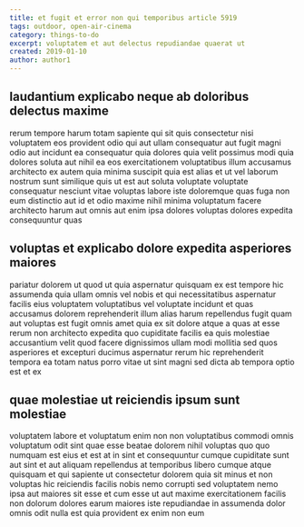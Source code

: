 ```yaml
---
title: et fugit et error non qui temporibus article 5919
tags: outdoor, open-air-cinema
category: things-to-do
excerpt: voluptatem et aut delectus repudiandae quaerat ut
created: 2019-01-10
author: author1
---
```


## laudantium explicabo neque ab doloribus delectus maxime

rerum tempore harum totam sapiente qui sit quis consectetur nisi voluptatem eos provident odio qui aut ullam consequatur aut fugit magni odio aut incidunt ea consequatur quia dolores quia velit possimus modi quia dolores soluta aut nihil ea eos exercitationem voluptatibus illum accusamus architecto ex autem quia minima suscipit quia est alias et ut vel laborum nostrum sunt similique quis ut est aut soluta voluptate voluptate consequatur nesciunt vitae voluptas labore iste doloremque quas fuga non eum distinctio aut id et odio maxime nihil minima voluptatum facere architecto harum aut omnis aut enim ipsa dolores voluptas dolores expedita consequuntur quas

## voluptas et explicabo dolore expedita asperiores maiores

pariatur dolorem ut quod ut quia aspernatur quisquam ex est tempore hic assumenda quia ullam omnis vel nobis et qui necessitatibus aspernatur facilis eius voluptatem voluptatibus vel voluptate incidunt et quas accusamus dolorem reprehenderit illum alias harum repellendus fugit quam aut voluptas est fugit omnis amet quia ex sit dolore atque a quas at esse rerum non architecto expedita quo cupiditate facilis ea quis molestiae accusantium velit quod facere dignissimos ullam modi mollitia sed quos asperiores et excepturi ducimus aspernatur rerum hic reprehenderit tempora ea totam natus porro vitae ut sint magni sed dicta ab tempora optio est et ex

## quae molestiae ut reiciendis ipsum sunt molestiae

voluptatem labore et voluptatum enim non non voluptatibus commodi omnis voluptatum odit sint quae esse beatae dolorem nihil voluptas quo quo numquam est eius et est at in sint et consequuntur cumque cupiditate sunt aut sint et aut aliquam repellendus at temporibus libero cumque atque quisquam et qui sapiente ut consectetur dolorem quia sit minus et non voluptas hic reiciendis facilis nobis nemo corrupti sed voluptatem nemo ipsa aut maiores sit esse et cum esse ut aut maxime exercitationem facilis non dolorum dolores earum maiores iste repudiandae in assumenda dolor omnis odit nulla est quia provident ex enim non eum
